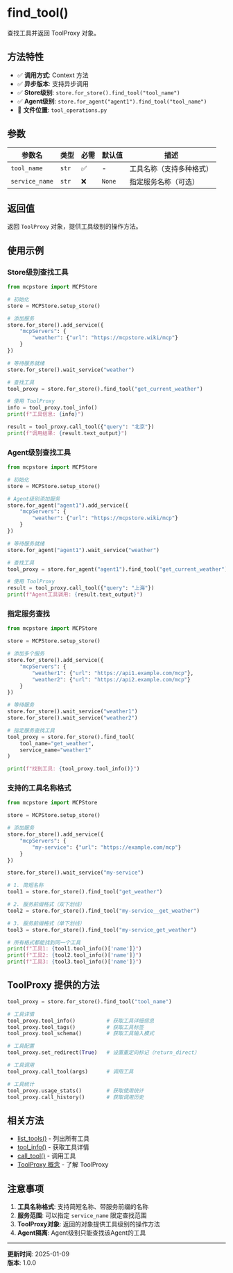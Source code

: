 # find_tool()

查找工具并返回 ToolProxy 对象。

## 方法特性

- ✅ **调用方式**: Context 方法
- ✅ **异步版本**: 支持异步调用
- ✅ **Store级别**: `store.for_store().find_tool("tool_name")`
- ✅ **Agent级别**: `store.for_agent("agent1").find_tool("tool_name")`
- 📁 **文件位置**: `tool_operations.py`

## 参数

| 参数名 | 类型 | 必需 | 默认值 | 描述 |
|--------|------|------|--------|------|
| `tool_name` | `str` | ✅ | - | 工具名称（支持多种格式） |
| `service_name` | `str` | ❌ | `None` | 指定服务名称（可选） |

## 返回值

返回 `ToolProxy` 对象，提供工具级别的操作方法。

## 使用示例

### Store级别查找工具

```python
from mcpstore import MCPStore

# 初始化
store = MCPStore.setup_store()

# 添加服务
store.for_store().add_service({
    "mcpServers": {
        "weather": {"url": "https://mcpstore.wiki/mcp"}
    }
})

# 等待服务就绪
store.for_store().wait_service("weather")

# 查找工具
tool_proxy = store.for_store().find_tool("get_current_weather")

# 使用 ToolProxy
info = tool_proxy.tool_info()
print(f"工具信息: {info}")

result = tool_proxy.call_tool({"query": "北京"})
print(f"调用结果: {result.text_output}")
```

### Agent级别查找工具

```python
from mcpstore import MCPStore

# 初始化
store = MCPStore.setup_store()

# Agent级别添加服务
store.for_agent("agent1").add_service({
    "mcpServers": {
        "weather": {"url": "https://mcpstore.wiki/mcp"}
    }
})

# 等待服务就绪
store.for_agent("agent1").wait_service("weather")

# 查找工具
tool_proxy = store.for_agent("agent1").find_tool("get_current_weather")

# 使用 ToolProxy
result = tool_proxy.call_tool({"query": "上海"})
print(f"Agent工具调用: {result.text_output}")
```

### 指定服务查找

```python
from mcpstore import MCPStore

store = MCPStore.setup_store()

# 添加多个服务
store.for_store().add_service({
    "mcpServers": {
        "weather1": {"url": "https://api1.example.com/mcp"},
        "weather2": {"url": "https://api2.example.com/mcp"}
    }
})

# 等待服务
store.for_store().wait_service("weather1")
store.for_store().wait_service("weather2")

# 指定服务查找工具
tool_proxy = store.for_store().find_tool(
    tool_name="get_weather",
    service_name="weather1"
)

print(f"找到工具: {tool_proxy.tool_info()}")
```

### 支持的工具名称格式

```python
from mcpstore import MCPStore

store = MCPStore.setup_store()

# 添加服务
store.for_store().add_service({
    "mcpServers": {
        "my-service": {"url": "https://example.com/mcp"}
    }
})

store.for_store().wait_service("my-service")

# 1. 简短名称
tool1 = store.for_store().find_tool("get_weather")

# 2. 服务前缀格式（双下划线）
tool2 = store.for_store().find_tool("my-service__get_weather")

# 3. 服务前缀格式（单下划线）
tool3 = store.for_store().find_tool("my-service_get_weather")

# 所有格式都能找到同一个工具
print(f"工具1: {tool1.tool_info()['name']}")
print(f"工具2: {tool2.tool_info()['name']}")
print(f"工具3: {tool3.tool_info()['name']}")
```

## ToolProxy 提供的方法

```python
tool_proxy = store.for_store().find_tool("tool_name")

# 工具详情
tool_proxy.tool_info()          # 获取工具详细信息
tool_proxy.tool_tags()          # 获取工具标签
tool_proxy.tool_schema()        # 获取工具输入模式

# 工具配置
tool_proxy.set_redirect(True)   # 设置重定向标记（return_direct）

# 工具调用
tool_proxy.call_tool(args)      # 调用工具

# 工具统计
tool_proxy.usage_stats()        # 获取使用统计
tool_proxy.call_history()       # 获取调用历史
```

## 相关方法

- [list_tools()](list-tools.md) - 列出所有工具
- [tool_info()](../details/tool-info.md) - 获取工具详情
- [call_tool()](../usage/call-tool.md) - 调用工具
- [ToolProxy 概念](tool-proxy.md) - 了解 ToolProxy

## 注意事项

1. **工具名称格式**: 支持简短名称、带服务前缀的名称
2. **服务范围**: 可以指定 `service_name` 限定查找范围
3. **ToolProxy对象**: 返回的对象提供工具级别的操作方法
4. **Agent隔离**: Agent级别只能查找该Agent的工具

---

**更新时间**: 2025-01-09  
**版本**: 1.0.0

